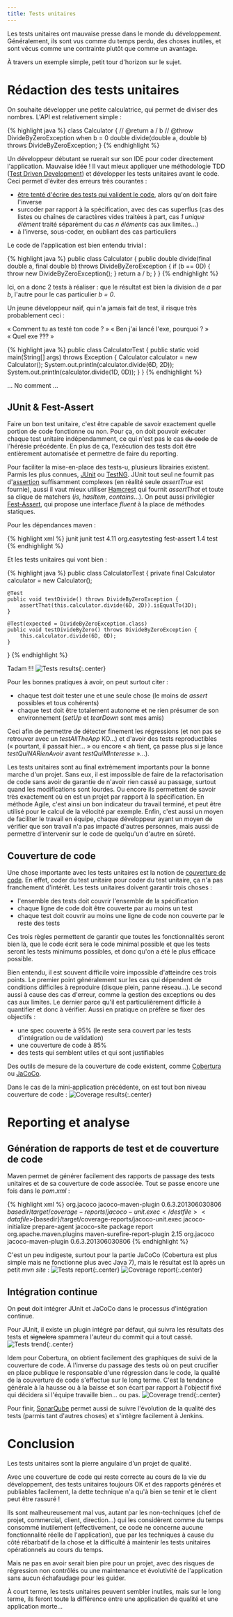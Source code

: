```yaml
---
title: Tests unitaires
---
```


Les tests unitaires ont mauvaise presse dans le monde du développement. Généralement, ils sont vus comme du temps perdu, des choses inutiles, et sont vécus comme une contrainte plutôt que comme un avantage.

À travers un exemple simple, petit tour d'horizon sur le sujet.

# Rédaction des tests unitaires

On souhaite développer une petite calculatrice, qui permet de diviser des nombres. L'API est relativement simple :

{% highlight java %}
class Calculator {
	// @return a / b
	// @throw DivideByZeroException when b = 0
	double divide(double a, double b) throws DivideByZeroException;
}
{% endhighlight %}

Un développeur débutant se ruerait sur son IDE pour coder directement l'application. Mauvaise idée !
Il vaut mieux appliquer une méthodologie TDD ([Test Driven Development](http://fr.wikipedia.org/wiki/Test_Driven_Development)) et développer les tests unitaires avant le code.
Ceci permet d'éviter des erreurs très courantes :

  * [être tenté d'écrire des tests qui valident le code](http://geek-and-poke.com/geekandpoke/2013/7/28/tdd), alors qu'on doit faire l'inverse
  * surcoder par rapport à la spécification, avec des cas superflus (cas des listes ou chaînes de caractères vides traitées à part, cas *1 unique élément* traité séparément du cas *n éléments* cas aux limites…)
  * à l'inverse, sous-coder, en oubliant des cas particuliers

Le code de l'application est bien entendu trivial :

{% highlight java %}
public class Calculator {
	public double divide(final double a, final double b)
			throws DivideByZeroException {
		if (b == 0D) {
			throw new DivideByZeroException();
		}
		return a / b;
	}
}
{% endhighlight %}

Ici, on a donc 2 tests à réaliser : que le résultat est bien la division de *a* par *b*, l'autre pour le cas particulier *b = 0*.

Un jeune développeur naïf, qui n'a jamais fait de test, il risque très probablement ceci :

« Comment tu as testé ton code ? »
« Ben j'ai lancé l'exe, pourquoi ? »
« Quel exe ‽‽‽ »

{% highlight java %}
public class CalculatorTest {
	public static void main(String[] args) throws Exception {
		Calculator calculator = new Calculator();
		System.out.println(calculator.divide(6D, 2D));
		System.out.println(calculator.divide(1D, 0D));
	}
}
{% endhighlight %}

… No comment …

## JUnit & Fest-Assert

Faire un bon test unitaire, c'est être capable de savoir exactement quelle portion de code fonctionne ou non.
Pour ça, on doit pouvoir exécuter chaque test unitaire indépendamment, ce qui n'est pas le cas <strike>du code</strike> de l'hérésie précédente.
En plus de ça, l'exécution des tests doit être entièrement automatisée et permettre de faire du reporting.

Pour faciliter la mise-en-place des tests-u, plusieurs librairies existent.
Parmis les plus connues, [JUnit](http://junit.org/) ou [TestNG](http://testng.org/).
JUnit tout seul ne fournit pas d'[assertion](http://fr.wikipedia.org/wiki/Assertion) suffisamment complexes (en réalité seule *assertTrue* est fournie), aussi il vaut mieux utiliser [Hamcrest](http://hamcrest.org/) qui fournit *assertThat* et toute sa clique de matchers (*is*, *hasItem*, *contains*…).
On peut aussi privilégier [Fest-Assert](https://github.com/alexruiz/fest-assert-2.x), qui propose une interface *fluent* à la place de méthodes statiques.

Pour les dépendances maven :

{% highlight xml %}
<dependencies>
	<dependency>
		<groupId>junit</groupId>
		<artifactId>junit</artifactId>
		<scope>test</scope>
		<version>4.11</version>
	</dependency>
	<dependency>
		<groupId>org.easytesting</groupId>
		<artifactId>fest-assert</artifactId>
		<version>1.4</version>
		<scope>test</scope>
	</dependency>
</dependencies>
{% endhighlight %}

Et les tests unitaires qui vont bien :

{% highlight java %}
public class CalculatorTest {
	private final Calculator calculator = new Calculator();

	@Test
	public void testDivide() throws DivideByZeroException {
		assertThat(this.calculator.divide(6D, 2D)).isEqualTo(3D);
	}

	@Test(expected = DivideByZeroException.class)
	public void testDivideByZero() throws DivideByZeroException {
		this.calculator.divide(6D, 0D);
	}
}
{% endhighlight %}

Tadam !!!
![Tests results](/assets/images/20130811/test-results.png){:.center}

Pour les bonnes pratiques à avoir, on peut surtout citer :

  * chaque test doit tester une et une seule chose (le moins de *assert* possibles et tous cohérents)
  * chaque test doit être totalement autonome et ne rien présumer de son environnement (*setUp* et *tearDown* sont mes amis)

Ceci afin de permettre de détecter finement les régressions (et non pas se retrouver avec un *testAllTheApp* KO…) et d'avoir des tests reproductibles (« pourtant, il passait hier… » ou encore « ah tient, ça passe plus si je lance *testQuiNARienAvoir* avant *testQuiMInteresse* »…).

Les tests unitaires sont au final extrèmement importants pour la bonne marche d'un projet.
Sans eux, il est impossible de faire de la refactorisation de code sans avoir de garantie de n'avoir rien cassé au passage, surtout quand les modifications sont lourdes.
Ou encore ils permettent de savoir très exactement où en est un projet par rapport à la spécification. En méthode Agile, c'est ainsi un bon indicateur du travail terminé, et peut être utilisé pour le calcul de la vélocité par exemple.
Enfin, c'est aussi un moyen de faciliter le travail en équipe, chaque développeur ayant un moyen de vérifier que son travail n'a pas impacté d'autres personnes, mais aussi de permettre d'intervenir sur le code de quelqu'un d'autre en sûreté.

## Couverture de code

Une chose importante avec les tests unitaires est la notion de [couverture de code](https://fr.wikipedia.org/wiki/Couverture_de_code).
En effet, coder du test unitaire pour coder du test unitaire, ça n'a pas franchement d'intérêt.
Les tests unitaires doivent garantir trois choses :

  * l'ensemble des tests doit couvrir l'ensemble de la spécification
  * chaque ligne de code doit être couverte par au moins un test
  * chaque test doit couvrir au moins une ligne de code non couverte par le reste des tests

Ces trois règles permettent de garantir que toutes les fonctionnalités seront bien là, que le code écrit sera le code minimal possible et que les tests seront les tests minimums possibles, et donc qu'on a été le plus efficace possible.

Bien entendu, il est souvent difficile voire impossible d'atteindre ces trois points.
Le premier point généralement sur les cas qui dépendent de conditions difficiles à reproduire (disque plein, panne réseau…).
Le second aussi à cause des cas d'erreur, comme la gestion des exceptions ou des cas aux limites.
Le dernier parce qu'il est particulièrement difficile à quantifier et donc à vérifier.
Aussi en pratique on préfère se fixer des objectifs :

  * une spec couverte à 95% (le reste sera couvert par les tests d'intégration ou de validation)
  * une couverture de code à 85%
  * des tests qui semblent utiles et qui sont justifiables

Des outils de mesure de la couverture de code existent, comme [Cobertura](http://cobertura.github.io/cobertura/) ou [JaCoCo](http://www.eclemma.org/jacoco/).

Dans le cas de la mini-application précédente, on est tout bon niveau couverture de code :
![Coverage results](/assets/images/20130811/coverage-results.png){:.center}

# Reporting et analyse

## Génération de rapports de test et de couverture de code

Maven permet de générer facilement des rapports de passage des tests unitaires et de sa couverture de code associée.
Tout se passe encore une fois dans le *pom.xml* :

{% highlight xml %}
<build>
	<plugins>
		<plugin>
			<groupId>org.jacoco</groupId>
			<artifactId>jacoco-maven-plugin</artifactId>
			<version>0.6.3.201306030806</version>
			<configuration>
				<destfile>${basedir}/target/coverage-reports/jacoco-unit.exec</destfile>
				<datafile>${basedir}/target/coverage-reports/jacoco-unit.exec</datafile>
			</configuration>
			<executions>
				<execution>
					<id>jacoco-initialize</id>
					<goals>
						<goal>prepare-agent</goal>
					</goals>
				</execution>
				<execution>
					<id>jacoco-site</id>
					<phase>package</phase>
					<goals>
						<goal>report</goal>
					</goals>
				</execution>
			</executions>
		</plugin>
	</plugins>
</build>
<reporting>
	<plugins>
		<plugin>
			<groupId>org.apache.maven.plugins</groupId>
			<artifactId>maven-surefire-report-plugin</artifactId>
			<version>2.15</version>
		</plugin>
		<plugin>
			<groupId>org.jacoco</groupId>
			<artifactId>jacoco-maven-plugin</artifactId>
			<version>0.6.3.201306030806</version>
		</plugin>
	</plugins>
</reporting>
{% endhighlight %}

C'est un peu indigeste, surtout pour la partie JaCoCo (Cobertura est plus simple mais ne fonctionne plus avec Java 7), mais le résultat est là après un petit *mvn site* :
![Tests report](/assets/images/20130811/test-report.png){:.center}
![Coverage report](/assets/images/20130811/coverage-report.png){:.center}

## Intégration continue

On <strike>peut</strike> doit intégrer JUnit et JaCoCo dans le processus d'intégration continue.

Pour JUnit, il existe un plugin intégré par défaut, qui suivra les résultats des tests et <strike>signalera</strike> spammera l'auteur du commit qui a tout cassé.
![Tests trend](/assets/images/20130811/test-trend.png){:.center}

Idem pour Cobertura, on obtient facilement des graphiques de suivi de la couverture de code.
À l'inverse du passage des tests où on peut crucifier en place publique le responsable d'une régression dans le code, la qualité de la couverture de code s'effectue sur le long terme. C'est la tendance générale à la hausse ou à la baisse et son écart par rapport à l'objectif fixé qui décidera si l'équipe travaille bien… ou pas.
![Coverage trend](/assets/images/20130811/coverage-trend.png){:.center}

Pour finir, [SonarQube](http://www.sonarqube.org/) permet aussi de suivre l'évolution de la qualité des tests (parmis tant d'autres choses) et s'intègre facilement à Jenkins.

# Conclusion

Les tests unitaires sont la pierre angulaire d'un projet de qualité.

Avec une couverture de code qui reste correcte au cours de la vie du développement, des tests unitaires toujours OK et des rapports générés et publiables facilement, la dette technique n'a qu'à bien se tenir et le client peut être rassuré !

Ils sont malheureusement mal vus, autant par les non-techniques (chef de projet, commercial, client, direction…) qui les considèrent comme du temps consommé inutilement (effectivement, ce code ne concerne aucune fonctionnalité réelle de l'application), que par les techniques à cause du côté rébarbatif de la chose et la difficulté à maintenir les tests unitaires opérationnels au cours du temps.

Mais ne pas en avoir serait bien pire pour un projet, avec des risques de régression non contrôlés ou une maintenance et évolutivité de l'application sans aucun échafaudage pour les guider.

À court terme, les tests unitaires peuvent sembler inutiles, mais sur le long terme, ils feront toute la différence entre une application de qualité et une application morte…
